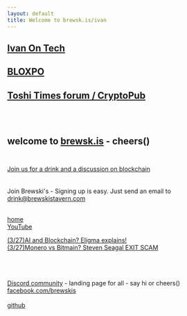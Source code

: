 ```yaml
---
layout: default
title: Welcome to brewsk.is/ivan
---
```

## <a href="https://www.ivanontech.com/">Ivan On Tech</a><br>
## <a href="https://www.bloxpo.co/">BLOXPO</a><br>
## <a href="https://forum.toshitimes.com/">Toshi Times forum / CryptoPub</a><br>


<br><br>

## welcome to <a href="http://brewsk.is">brewsk.is</a> - cheers()<br><br>
<a href="https://discord.gg/vKHgHQP">Join us for a drink and a discussion on blockchain</a>
<br><Br><br>
Join Brewski's - Signing up is easy. Just send an email to <a href="mailto://drink@brewskistavern.com">drink@brewskistavern.com</a>
<br><br>

<a href="http://brewski.is">home<br>
<a href="https://www.youtube.com/c/ivanontech">YouTube<br>

<a href="https://discord.gg/vKHgHQP">(3/27)AI and Blockchain? Eligma explains!<br>
<a href="https://forum.toshitimes.com/t/monero-vs-bitmain-steven-seagal-exit-scam/2867/2">(3/27)Monero vs Bitmain? Steven Seagal EXIT SCAM<br>

<br><br>    
<a href="https://discord.gg/8UbUffn">Discord community</a> - landing page for all - say hi or cheers()<br>
<a href="https://facebook.com/brewskis">facebook.com/brewskis<br>    
<a href="https://keithritt.github.com/brewskis">github<br>

